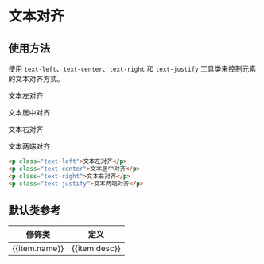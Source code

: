 # 文本对齐

## 使用方法

使用 `text-left`、`text-center`、`text-right` 和 `text-justify` 工具类来控制元素的文本对齐方式。

<Example class="leading-7" background="light-circle">
  <p class="text-left">文本左对齐</p>
  <p class="text-center">文本居中对齐</p>
  <p class="text-right">文本右对齐</p>
  <p class="text-justify">文本两端对齐</p>
</Example>

```html
<p class="text-left">文本左对齐</p>
<p class="text-center">文本居中对齐</p>
<p class="text-right">文本右对齐</p>
<p class="text-justify">文本两端对齐</p>
```

## 默认类参考

<Example>
  <table class="table">
    <thead>
      <tr>
        <th>修饰类</th>
        <th>定义</th>
      </tr>
    </thead>
    <tbody>
      <tr v-for="item in textAlignJson">
        <td>{{item.name}}</td>
        <td>{{item.desc}}</td>
      </tr>
    </tbody>
   </table>
</Example>

<script setup>
  const textAlignJson = [
    {name: 'text-left', desc: 'text-align: left;'},
    {name: 'text-center', desc: 'text-align: center;'},
    {name: 'text-right', desc: 'text-align: right;'},
    {name: 'text-justify', desc: 'text-align: justify;'},
  ]
</script>
